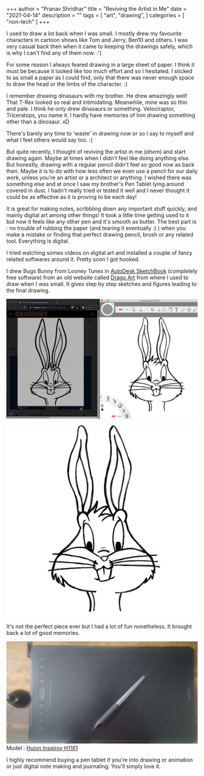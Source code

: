 +++
author = "Pranav Shridhar"
title = "Reviving the Artist in Me"
date = "2021-04-14"
description = ""
tags = [
    "art",
    "drawing",
]
categories = [
    "non-tech"
]
+++

I used to draw a lot back when I was small. I mostly drew my favourite characters in cartoon shows like Tom and Jerry, Ben10 and others. I was very casual back then when it came to keeping the drawings safely, which is why I can't find any of them now. :'(

For some reason I always feared drawing in a large sheet of paper. I think it must be because it looked like too much effort and so I hesitated. I sticked to as small a paper as I could find, only that there was never enough space to draw the head or the limbs of the character. :)

I remember drawing dinasaurs with my brother. He drew amazingly well! That T-Rex looked so real and intimidating. Meanwhile, mine was so thin and pale.
I think he only drew dinasaurs or something. Velociraptor, Triceratops, you name it.
I hardly have memories of him drawing something other than a dinosaur. xD

There's barely any time to 'waste' in drawing now or so I say to myself and what I feel others would say too. :(

But quite recently, I thought of reviving the artist in me (*ahem*) and start drawing again. Maybe at times when I didn't feel like doing anything else.
But honestly, drawing with a regular pencil didn't feel so good now as back then. Maybe it is to do with how less often we even use a pencil for our daily work, unless you're an artist or a architect or anything.
I wished there was something else and at once I saw my brother's Pen Tablet lying around covered in dust. I hadn't really tried or tested it well and I never thought it could be as effective as it is proving to be each day!

It is great for making notes, scribbling down any important stuff quickly, and mainly digital art among other things! It took a little time getting used to it but now it feels like any other pen and it's smooth as butter. The best part is : no trouble of rubbing the paper (and tearing it eventually :) ) when you make a mistake or finding that perfect drawing pencil, brush or any related tool. Everything is digital.

I tried watching somes videos on digital art and installed a couple of fancy related softwares around it. Pretty soon I got hooked.

I drew Bugs Bunny from Looney Tunes in [AutoDesk SketchBook](https://www.autodesk.com/products/sketchbook/overview) (completely free software) from an old website called [Drago Art](https://dragoart.com/) from where I used to draw when I was small. It gives step by step sketches and figures leading to the final drawing.

![Bunny comparison](../../static/images/bunny_compare.png)

![Bunny zoomed in](../../static/images/bunny.png)

It's not the perfect piece ever but I had a lot of fun nonetheless. It brought back a lot of good memories. 

![Pen Tablet](../../static/images/pen_tablet.jpeg)
Model : [Huion Inspiroy H1161](https://www.huion.com/pen_tablet/Inspiroy/H1161.html)

I highly recommend buying a pen tablet if you're into drawing or animation or just digital note making and journaling. You'll simply love it.